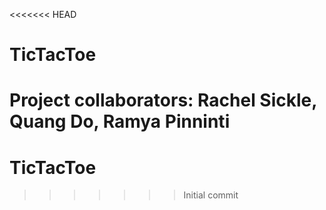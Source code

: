<<<<<<< HEAD
# TicTacToe
Project collaborators: Rachel Sickle, Quang Do, Ramya Pinninti
=======
# TicTacToe
>>>>>>> Initial commit
